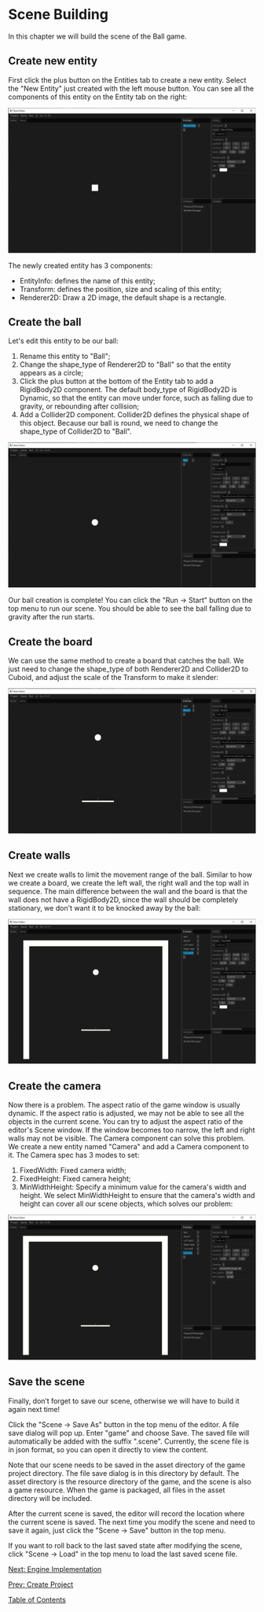 # Scene Building

In this chapter we will build the scene of the Ball game.

## Create new entity

First click the plus button on the Entities tab to create a new entity. Select the "New Entity" just created with the left mouse button. You can see all the components of this entity on the Entity tab on the right:

![image](../images/create-new-entity.png)

The newly created entity has 3 components:
* EntityInfo: defines the name of this entity;
* Transform: defines the position, size and scaling of this entity;
* Renderer2D: Draw a 2D image, the default shape is a rectangle.

## Create the ball

Let's edit this entity to be our ball:
1. Rename this entity to "Ball";
2. Change the shape_type of Renderer2D to "Ball" so that the entity appears as a circle;
3. Click the plus button at the bottom of the Entity tab to add a RigidBody2D component. The default body_type of RigidBody2D is Dynamic, so that the entity can move under force, such as falling due to gravity, or rebounding after collision;
4. Add a Collider2D component. Collider2D defines the physical shape of this object. Because our ball is round, we need to change the shape_type of Collider2D to "Ball".

![image](../images/create-ball.png)

Our ball creation is complete! You can click the "Run -> Start" button on the top menu to run our scene. You should be able to see the ball falling due to gravity after the run starts.

## Create the board

We can use the same method to create a board that catches the ball. We just need to change the shape_type of both Renderer2D and Collider2D to Cuboid, and adjust the scale of the Transform to make it slender:

![image](../images/create-board.png)

## Create walls

Next we create walls to limit the movement range of the ball. Similar to how we create a board, we create the left wall, the right wall and the top wall in sequence. The main difference between the wall and the board is that the wall does not have a RigidBody2D, since the wall should be completely stationary, we don't want it to be knocked away by the ball:

![image](../images/create-walls.png)

## Create the camera

Now there is a problem. The aspect ratio of the game window is usually dynamic. If the aspect ratio is adjusted, we may not be able to see all the objects in the current scene. You can try to adjust the aspect ratio of the editor's Scene window. If the window becomes too narrow, the left and right walls may not be visible. The Camera component can solve this problem. We create a new entity named "Camera" and add a Camera component to it. The Camera spec has 3 modes to set:
1. FixedWidth: Fixed camera width;
2. FixedHeight: Fixed camera height;
3. MinWidthHeight: Specify a minimum value for the camera's width and height.
We select MinWidthHeight to ensure that the camera's width and height can cover all our scene objects, which solves our problem:

![image](../images/create-camera.png)

## Save the scene

Finally, don’t forget to save our scene, otherwise we will have to build it again next time!

Click the "Scene -> Save As" button in the top menu of the editor. A file save dialog will pop up. Enter "game" and choose Save. The saved file will automatically be added with the suffix ".scene". Currently, the scene file is in json format, so you can open it directly to view the content.

Note that our scene needs to be saved in the asset directory of the game project directory. The file save dialog is in this directory by default. The asset directory is the resource directory of the game, and the scene is also a game resource. When the game is packaged, all files in the asset directory will be included.

After the current scene is saved, the editor will record the location where the current scene is saved. The next time you modify the scene and need to save it again, just click the "Scene -> Save" button in the top menu.

If you want to roll back to the last saved state after modifying the scene, click "Scene -> Load" in the top menu to load the last saved scene file.

[Next: Engine Implementation][5]

[Prev: Create Project][3]

[Table of Contents][0]

[0]: table-of-contents.md
[1]: 1-introduction.md
[2]: 2-run-steel-editor.md
[3]: 3-create-project.md
[4]: 4-scene-building.md
[5]: 5-engine-implementation.md
[6]: 6-player-control.md
[7]: 7-push-the-ball.md
[8]: 8-game-lost.md
[9]: 9-main-menu.md
